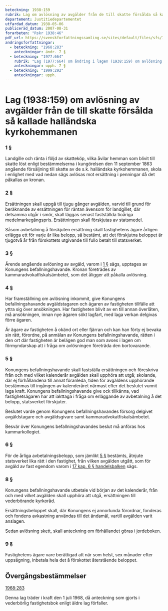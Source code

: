 ```yaml
---
beteckning: 1938:159
rubrik: Lag om avlösning av avgälder från de till skatte försålda så kallade halländska kyrkohemmanen
departement: Justitiedepartementet
utfardad_datum: 1938-05-06
publicerad_datum: 2007-08-31
forarbeten: "Rskr 1938:46"
pdf_url: https://svenskforfattningssamling.se/sites/default/files/sfs/1938-05/SFS1938-159.pdf
andringsforfattningar:
  - beteckning: "1968:283"
    anteckningar: ändr. 7 §
  - beteckning: "1977:664"
    rubrik: "Lag (1977:664) om ändring i lagen (1938:159) om avlösning av avgälder från de till skatte försålda så kallade halländska kyrkohemmanen"
    anteckningar: upph. 7 §
  - beteckning: "1999:292"
    anteckningar: upph.
---
```


# Lag (1938:159) om avlösning av avgälder från de till skatte försålda så kallade halländska kyrkohemmanen

### 1 §

Landgille och ränta i följd av skatteköp, vilka åvilar hemman som blivit till skatte löst enligt bestämmelserna i kungörelsen den 11 september 1863 angående försäljning till skatte av de s.k. halländska kyrkohemmanen, skola i enlighet med vad nedan sägs avlösas mot ersättning i penningar då det påkallas av kronan.

### 2 §

Ersättningen skall uppgå till tjugu gånger avgälden, varvid till grund för beräknande av ersättningen för räntan ävensom för landgillet, där detsamma utgår i smör, skall läggas senast fastställda tioåriga medelmarkegångspris. Ersättningen skall förskjutas av statsmedel.

Såsom avbetalning å förskjuten ersättning skall fastighetens ägare årligen erlägga ett för varje år lika belopp, så bestämt, att det förskjutna beloppet är tjugotvå år från förskottets utgivande till fullo betalt till statsverket.

### 3 §

Ärende angående avlösning av avgäld, varom i [1 §](#1) sägs, upptages av Konungens befallningshavande. Kronan företrädes av kammaradvokatfiskalsämbetet, som det åligger att påkalla avlösning.

### 4 §

Har framställning om avlösning inkommit, give Konungens befallningshavande avgäldstagaren och ägaren av fastigheten tillfälle att yttra sig över ansökningen. Har fastigheten blivit av en till annan överlåten, må ansökningen, innan nye ägaren sökt lagfart, med laga verkan delgivas förre ägaren.

Är ägare av fastigheten å okänd ort eller fjärran och kan han förty ej bevaka sin rätt, förordne, på anmälan av Konungens befallningshavande, rätten i den ort där fastigheten är belägen god man som avses i lagen om förmyndarskap att i fråga om avlösningen företräda den bortovarande.

### 5 §

Konungens befallningshavande skall fastställa ersättningen och föreskriva från och med vilket kalenderår avgälden skall upphöra att utgå; skolande, där ej förhållandena till annat föranleda, tiden för avgäldens upphörande bestämmas till ingången av kalenderåret närmast efter det beslutet vunnit laga kraft. Konungens befallningshavande give ock tillkänna, vad fastighetsägaren har att iakttaga i fråga om erläggande av avbetalning å det belopp, statsverket förskjuter.

Beslutet varde genom Konungens befallningshavandes försorg delgivet avgäldstagare och avgäldsgivare samt kammaradvokatfiskalsämbetet.

Besvär över Konungens befallningshavandes beslut må anföras hos kammarkollegiet.

### 6 §

För de årliga avbetalningsbelopp, som jämlikt [5 §](#5) bestämts, åtnjute statsverket lika rätt i den fastighet, från vilken avgälden utgått, som för avgäld av fast egendom varom i [17 kap. 6 § handelsbalken](https://selex.se/eli/sfs/1736/0123_2#kap17.6) sägs.

### 8 §

Konungens befallningshavande utbetale vid början av det kalenderår, från och med vilket avgälden skall upphöra att utgå, ersättningen till vederbörande kyrkoråd.

Ersättningsbeloppet skall, där Konungens ej annorlunda förordnar, fonderas och fondens avkastning användas till det ändamål, vartill avgälden varit anslagen.

Sedan avlösning skett, skall anteckning om förhållandet göras i jordeboken.

### 9 §

Fastighetens ägare vare berättigad att när som helst, sex månader efter uppsägning, inbetala hela det å förskottet återstående beloppet.

## Övergångsbestämmelser

[1968:283](https://selex.se/eli/sfs/1968/283)

Denna lag träder i kraft den 1 juli 1968, då anteckning som gjorts i vederbörlig fastighetsbok enligt äldre lag förfaller.